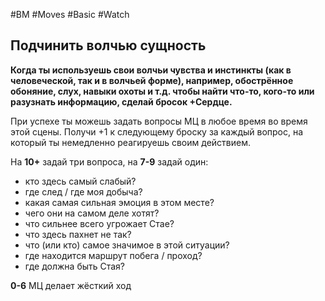 #BM  #Moves #Basic #Watch 
## Подчинить волчью сущность  
**Когда ты используешь свои волчьи чувства и  инстинкты (как в человеческой, так и в волчьей форме),  например, обострённое обоняние, слух, навыки охоты и  т.д. чтобы найти что-то, кого-то или разузнать  информацию, сделай бросок +Сердце.**  

При успехе ты можешь задать вопросы МЦ в любое время  во время этой сцены. Получи +1 к следующему броску за  каждый вопрос, на который ты немедленно реагируешь  своим действием.  

На **10+** задай три вопроса, на **7-9** задай один:  
- кто здесь самый слабый?  
- где след / где моя добыча?  
- какая самая сильная эмоция в этом месте?  
- чего они на самом деле хотят?  
- что сильнее всего угрожает Стае?  
- что здесь пахнет не так?  
- что (или кто) самое значимое в этой ситуации?  
- где находится маршрут побега / проход?  
- где должна быть Стая?  

**0-6** МЦ делает жёсткий ход